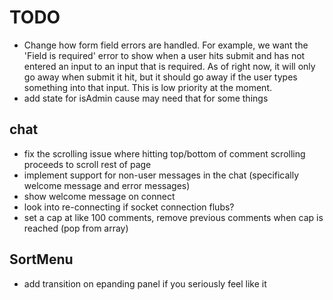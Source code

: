# TODO

- Change how form field errors are handled. For example, we want the 'Field is required' error to show when a user hits submit and has not entered an input to an input that is required. As of right now, it will only go away when submit it hit, but it should go away if the user types something into that input. This is low priority at the moment.
- add state for isAdmin cause may need that for some things

## chat

- fix the scrolling issue where hitting top/bottom of comment scrolling proceeds to scroll rest of page
- implement support for non-user messages in the chat (specifically welcome message and error messages)
- show welcome message on connect
- look into re-connecting if socket connection flubs?
- set a cap at like 100 comments, remove previous comments when cap is reached (pop from array)

## SortMenu

- add transition on epanding panel if you seriously feel like it
